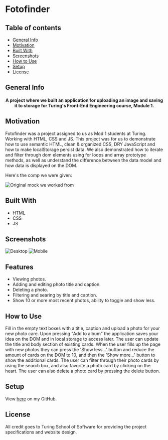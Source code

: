 # Fotofinder

## Table of contents
* [General Info](#General-Info)
* [Motivation](#Motivation)
* [Built With](#Built-With) 
* [Screenshots](#Screenshots)
* [How to Use](#How-to-Use)
* [Setup](#Setup)
* [License](#License)

## General Info

<h4 align="middle">A project where we built an application for uploading an image and saving it to storage for Turing's Front-End Engineering course, Module 1.</h4>


## Motivation

Fotofinder was a project assigned to us as Mod 1 students at Turing. Working with HTML, CSS and JS. This project was for us to demonstrate how to use semantic HTML, clean & organized CSS, DRY JavaScript and how to make localStorage persist data. We also demonstrated how to iterate and filter through dom elements using for loops and array prototype methods, as well as understand the difference between the data model and how data is displayed on the DOM.

Here's the comp we were given:

<img src="http://frontend.turing.io/assets/images/projects/foto-finder/fotofinder2-1.png" alt="Original mock we worked from">


## Built With

- HTML
- CSS
- JS


## Screenshots

<img src="https://user-images.githubusercontent.com/43159025/53464092-472f2e80-3a06-11e9-8add-7192bd2f0b79.png" alt="Desktop">
<img src="https://user-images.githubusercontent.com/43159025/53464197-a12ff400-3a06-11e9-8b5a-25639440cd75.png" alt="Mobile">


## Features

- Viewing photos.
- Adding and editing photo title and caption.
- Deleting a photo.
- Filtering and searing by title and caption.
- Show 10 or more most recent photos, ability to toggle and show less.

## How to Use

Fill in the empty text boxes with a title, caption and upload a photo for your new photo care. Upon pressing "Add to album" the application saves your idea on the DOM and in local storage to access later. The user can update the title and body section of existing cards. When the user fills up the page with new photos they can press the 'Show less...' button and reduce the amount of cards on the DOM to 10, and then the 'Show more...' button to show the additional cards. The user can filter through their photo cards by using the search box, and also favorite a photo card by clicking on the heart. The user can also delete a photo card by pressing the delete button.


## Setup

View <a href="https://github.com/colbyallen012/Fotofinder">here</a> on my GitHub.


## License

All credit goes to Turing School of Software for providing the project specifications and website design.



